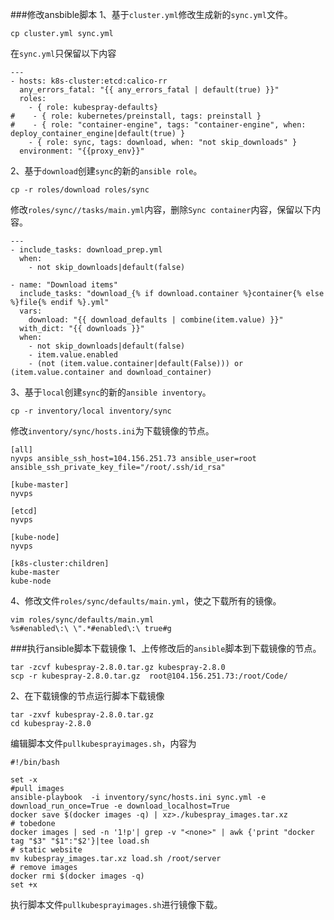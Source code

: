 ###修改ansbible脚本
1、基于```cluster.yml```修改生成新的```sync.yml```文件。
```
cp cluster.yml sync.yml
```
在```sync.yml```只保留以下内容
```
---
- hosts: k8s-cluster:etcd:calico-rr
  any_errors_fatal: "{{ any_errors_fatal | default(true) }}"
  roles:
    - { role: kubespray-defaults}
#    - { role: kubernetes/preinstall, tags: preinstall }
#    - { role: "container-engine", tags: "container-engine", when: deploy_container_engine|default(true) }
    - { role: sync, tags: download, when: "not skip_downloads" }
  environment: "{{proxy_env}}"
```
2、基于```download```创建```sync```的新的```ansible role```。
```
cp -r roles/download roles/sync
```
修改```roles/sync//tasks/main.yml```内容，删除```Sync container```内容，保留以下内容。
```
---
- include_tasks: download_prep.yml
  when:
    - not skip_downloads|default(false)

- name: "Download items"
  include_tasks: "download_{% if download.container %}container{% else %}file{% endif %}.yml"
  vars:
    download: "{{ download_defaults | combine(item.value) }}"
  with_dict: "{{ downloads }}"
  when:
    - not skip_downloads|default(false)
    - item.value.enabled
    - (not (item.value.container|default(False))) or (item.value.container and download_container)
```
3、基于```local```创建```sync```的新的```ansible inventory```。
```
cp -r inventory/local inventory/sync
```
修改```inventory/sync/hosts.ini```为下载镜像的节点。
```
[all]
nyvps ansible_ssh_host=104.156.251.73 ansible_user=root ansible_ssh_private_key_file="/root/.ssh/id_rsa"

[kube-master]
nyvps

[etcd]
nyvps

[kube-node]
nyvps

[k8s-cluster:children]
kube-master
kube-node
```
4、修改文件```roles/sync/defaults/main.yml```，使之下载所有的镜像。
```
vim roles/sync/defaults/main.yml
%s#enabled\:\ \".*#enabled\:\ true#g
```

###执行ansible脚本下载镜像
1、上传修改后的```ansible```脚本到下载镜像的节点。
```
tar -zcvf kubespray-2.8.0.tar.gz kubespray-2.8.0
scp -r kubespray-2.8.0.tar.gz  root@104.156.251.73:/root/Code/
```
2、在下载镜像的节点运行脚本下载镜像
```
tar -zxvf kubespray-2.8.0.tar.gz
cd kubespray-2.8.0
```
编辑脚本文件```pullkubesprayimages.sh```，内容为
```
#!/bin/bash

set -x
#pull images
ansible-playbook  -i inventory/sync/hosts.ini sync.yml -e download_run_once=True -e download_localhost=True
docker save $(docker images -q) | xz>./kubespray_images.tar.xz
# tobedone
docker images | sed -n '1!p'| grep -v "<none>" | awk {'print "docker tag "$3" "$1":"$2'}|tee load.sh
# static website
mv kubespray_images.tar.xz load.sh /root/server
# remove images
docker rmi $(docker images -q)
set +x
```
执行脚本文件```pullkubesprayimages.sh```进行镜像下载。
